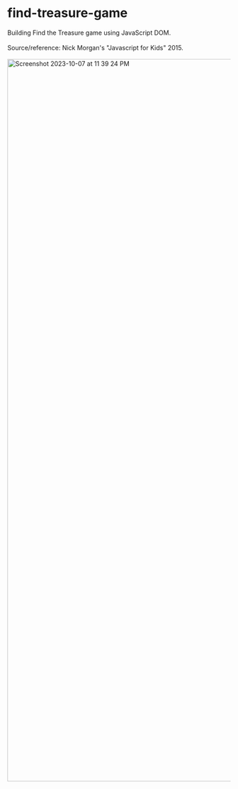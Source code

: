 # find-treasure-game
Building Find the Treasure game using JavaScript DOM.
<br>
<br>
Source/reference: Nick Morgan's "Javascript for Kids" 2015.
<br>
<br>
<img width="1632" alt="Screenshot 2023-10-07 at 11 39 24 PM" src="https://github.com/morisgomez/find-treasure-game/assets/83724852/cf9c559a-a0e0-4ba3-a9d8-c71ca7569401">
